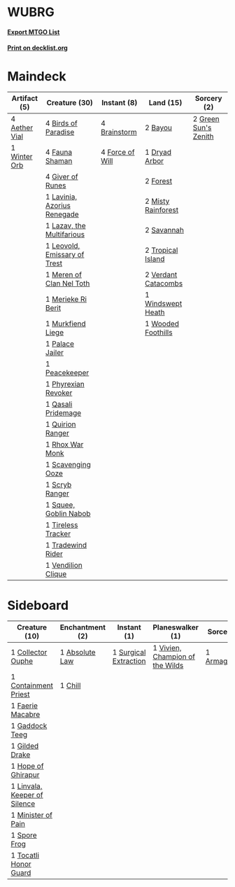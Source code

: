 # WUBRG

#### [Export MTGO List](../collection/WUBRG/WUBRG.txt)
#### [Print on decklist.org](http://decklist.org/?deckmain=4%09Aether%20Vial%0A2%09Bayou%0A4%09Birds%20of%20Paradise%0A4%09Brainstorm%0A1%09Dryad%20Arbor%0A4%09Fauna%20Shaman%0A4%09Force%20of%20Will%0A2%09Forest%0A4%09Giver%20of%20Runes%0A2%09Green%20Sun's%20Zenith%0A1%09Lavinia,%20Azorius%20Renegade%0A1%09Lazav,%20the%20Multifarious%0A1%09Leovold,%20Emissary%20of%20Trest%0A1%09Meren%20of%20Clan%20Nel%20Toth%0A1%09Merieke%20Ri%20Berit%0A2%09Misty%20Rainforest%0A1%09Murkfiend%20Liege%0A1%09Palace%20Jailer%0A1%09Peacekeeper%0A1%09Phyrexian%20Revoker%0A1%09Qasali%20Pridemage%0A1%09Quirion%20Ranger%0A1%09Rhox%20War%20Monk%0A2%09Savannah%0A1%09Scavenging%20Ooze%0A1%09Scryb%20Ranger%0A1%09Squee,%20Goblin%20Nabob%0A1%09Tireless%20Tracker%0A1%09Tradewind%20Rider%0A2%09Tropical%20Island%0A1%09Vendilion%20Clique%0A2%09Verdant%20Catacombs%0A1%09Windswept%20Heath%0A1%09Winter%20Orb%0A1%09Wooded%20Foothills&deckside=1%09Absolute%20Law%0A1%09Armageddon%0A1%09Chill%0A1%09Collector%20Ouphe%0A1%09Containment%20Priest%0A1%09Faerie%20Macabre%0A1%09Gaddock%20Teeg%0A1%09Gilded%20Drake%0A1%09Hope%20of%20Ghirapur%0A1%09Linvala,%20Keeper%20of%20Silence%0A1%09Minister%20of%20Pain%0A1%09Spore%20Frog%0A1%09Surgical%20Extraction%0A1%09Tocatli%20Honor%20Guard%0A1%09Vivien,%20Champion%20of%20the%20Wilds)
# Maindeck

|                                     Artifact (5)                                      |                                             Creature (30)                                             |                                      Instant (8)                                       |                                          Land (15)                                           |                                          Sorcery (2)                                          |
|---------------------------------------------------------------------------------------|-------------------------------------------------------------------------------------------------------|----------------------------------------------------------------------------------------|----------------------------------------------------------------------------------------------|-----------------------------------------------------------------------------------------------|
|4 [Aether Vial](http://gatherer.wizards.com/Pages/Card/Details.aspx?multiverseid=48146)|4 [Birds of Paradise](http://gatherer.wizards.com/Pages/Card/Details.aspx?multiverseid=129906)         |4 [Brainstorm](http://gatherer.wizards.com/Pages/Card/Details.aspx?multiverseid=3897)   |2 [Bayou](http://gatherer.wizards.com/Pages/Card/Details.aspx?multiverseid=879)               |2 [Green Sun's Zenith](http://gatherer.wizards.com/Pages/Card/Details.aspx?multiverseid=413711)|
|1 [Winter Orb](http://gatherer.wizards.com/Pages/Card/Details.aspx?multiverseid=643)   |4 [Fauna Shaman](http://gatherer.wizards.com/Pages/Card/Details.aspx?multiverseid=205059)              |4 [Force of Will](http://gatherer.wizards.com/Pages/Card/Details.aspx?multiverseid=3107)|1 [Dryad Arbor](http://gatherer.wizards.com/Pages/Card/Details.aspx?multiverseid=136196)      |                                                                                               |
|                                                                                       |4 [Giver of Runes](http://gatherer.wizards.com/Pages/Card/Details.aspx?multiverseid=463962)            |                                                                                        |2 [Forest](http://gatherer.wizards.com/Pages/Card/Details.aspx?multiverseid=439860)           |                                                                                               |
|                                                                                       |1 [Lavinia, Azorius Renegade](http://gatherer.wizards.com/Pages/Card/Details.aspx?multiverseid=457333) |                                                                                        |2 [Misty Rainforest](http://gatherer.wizards.com/Pages/Card/Details.aspx?multiverseid=405102) |                                                                                               |
|                                                                                       |1 [Lazav, the Multifarious](http://gatherer.wizards.com/Pages/Card/Details.aspx?multiverseid=452934)   |                                                                                        |2 [Savannah](http://gatherer.wizards.com/Pages/Card/Details.aspx?multiverseid=881)            |                                                                                               |
|                                                                                       |1 [Leovold, Emissary of Trest](http://gatherer.wizards.com/Pages/Card/Details.aspx?multiverseid=416834)|                                                                                        |2 [Tropical Island](http://gatherer.wizards.com/Pages/Card/Details.aspx?multiverseid=884)     |                                                                                               |
|                                                                                       |1 [Meren of Clan Nel Toth](http://gatherer.wizards.com/Pages/Card/Details.aspx?multiverseid=405297)    |                                                                                        |2 [Verdant Catacombs](http://gatherer.wizards.com/Pages/Card/Details.aspx?multiverseid=405113)|                                                                                               |
|                                                                                       |1 [Merieke Ri Berit](http://gatherer.wizards.com/Pages/Card/Details.aspx?multiverseid=2733)            |                                                                                        |1 [Windswept Heath](http://gatherer.wizards.com/Pages/Card/Details.aspx?multiverseid=405115)  |                                                                                               |
|                                                                                       |1 [Murkfiend Liege](http://gatherer.wizards.com/Pages/Card/Details.aspx?multiverseid=376420)           |                                                                                        |1 [Wooded Foothills](http://gatherer.wizards.com/Pages/Card/Details.aspx?multiverseid=405116) |                                                                                               |
|                                                                                       |1 [Palace Jailer](http://gatherer.wizards.com/Pages/Card/Details.aspx?multiverseid=416775)             |                                                                                        |                                                                                              |                                                                                               |
|                                                                                       |1 [Peacekeeper](http://gatherer.wizards.com/Pages/Card/Details.aspx?multiverseid=4584)                 |                                                                                        |                                                                                              |                                                                                               |
|                                                                                       |1 [Phyrexian Revoker](http://gatherer.wizards.com/Pages/Card/Details.aspx?multiverseid=383343)         |                                                                                        |                                                                                              |                                                                                               |
|                                                                                       |1 [Qasali Pridemage](http://gatherer.wizards.com/Pages/Card/Details.aspx?multiverseid=179556)          |                                                                                        |                                                                                              |                                                                                               |
|                                                                                       |1 [Quirion Ranger](http://gatherer.wizards.com/Pages/Card/Details.aspx?multiverseid=3674)              |                                                                                        |                                                                                              |                                                                                               |
|                                                                                       |1 [Rhox War Monk](http://gatherer.wizards.com/Pages/Card/Details.aspx?multiverseid=174957)             |                                                                                        |                                                                                              |                                                                                               |
|                                                                                       |1 [Scavenging Ooze](http://gatherer.wizards.com/Pages/Card/Details.aspx?multiverseid=420783)           |                                                                                        |                                                                                              |                                                                                               |
|                                                                                       |1 [Scryb Ranger](http://gatherer.wizards.com/Pages/Card/Details.aspx?multiverseid=118924)              |                                                                                        |                                                                                              |                                                                                               |
|                                                                                       |1 [Squee, Goblin Nabob](http://gatherer.wizards.com/Pages/Card/Details.aspx?multiverseid=106473)       |                                                                                        |                                                                                              |                                                                                               |
|                                                                                       |1 [Tireless Tracker](http://gatherer.wizards.com/Pages/Card/Details.aspx?multiverseid=409997)          |                                                                                        |                                                                                              |                                                                                               |
|                                                                                       |1 [Tradewind Rider](http://gatherer.wizards.com/Pages/Card/Details.aspx?multiverseid=4738)             |                                                                                        |                                                                                              |                                                                                               |
|                                                                                       |1 [Vendilion Clique](http://gatherer.wizards.com/Pages/Card/Details.aspx?multiverseid=442065)          |                                                                                        |                                                                                              |                                                                                               |


# Sideboard

|                                             Creature (10)                                             |                                    Enchantment (2)                                    |                                          Instant (1)                                           |                                             Planeswalker (1)                                             |                                    Sorcery (1)                                     |
|-------------------------------------------------------------------------------------------------------|---------------------------------------------------------------------------------------|------------------------------------------------------------------------------------------------|----------------------------------------------------------------------------------------------------------|------------------------------------------------------------------------------------|
|1 [Collector Ouphe](http://gatherer.wizards.com/Pages/Card/Details.aspx?multiverseid=464107)           |1 [Absolute Law](http://gatherer.wizards.com/Pages/Card/Details.aspx?multiverseid=8437)|1 [Surgical Extraction](http://gatherer.wizards.com/Pages/Card/Details.aspx?multiverseid=397706)|1 [Vivien, Champion of the Wilds](http://gatherer.wizards.com/Pages/Card/Details.aspx?multiverseid=461107)|1 [Armageddon](http://gatherer.wizards.com/Pages/Card/Details.aspx?multiverseid=830)|
|1 [Containment Priest](http://gatherer.wizards.com/Pages/Card/Details.aspx?multiverseid=389470)        |1 [Chill](http://gatherer.wizards.com/Pages/Card/Details.aspx?multiverseid=15444)      |                                                                                                |                                                                                                          |                                                                                    |
|1 [Faerie Macabre](http://gatherer.wizards.com/Pages/Card/Details.aspx?multiverseid=201822)            |                                                                                       |                                                                                                |                                                                                                          |                                                                                    |
|1 [Gaddock Teeg](http://gatherer.wizards.com/Pages/Card/Details.aspx?multiverseid=140188)              |                                                                                       |                                                                                                |                                                                                                          |                                                                                    |
|1 [Gilded Drake](http://gatherer.wizards.com/Pages/Card/Details.aspx?multiverseid=5837)                |                                                                                       |                                                                                                |                                                                                                          |                                                                                    |
|1 [Hope of Ghirapur](http://gatherer.wizards.com/Pages/Card/Details.aspx?multiverseid=423821)          |                                                                                       |                                                                                                |                                                                                                          |                                                                                    |
|1 [Linvala, Keeper of Silence](http://gatherer.wizards.com/Pages/Card/Details.aspx?multiverseid=425838)|                                                                                       |                                                                                                |                                                                                                          |                                                                                    |
|1 [Minister of Pain](http://gatherer.wizards.com/Pages/Card/Details.aspx?multiverseid=394624)          |                                                                                       |                                                                                                |                                                                                                          |                                                                                    |
|1 [Spore Frog](http://gatherer.wizards.com/Pages/Card/Details.aspx?multiverseid=464129)                |                                                                                       |                                                                                                |                                                                                                          |                                                                                    |
|1 [Tocatli Honor Guard](http://gatherer.wizards.com/Pages/Card/Details.aspx?multiverseid=435194)       |                                                                                       |                                                                                                |                                                                                                          |                                                                                    |

